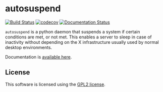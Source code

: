 # autosuspend

[![Build Status](https://travis-ci.org/languitar/autosuspend.svg?branch=master)](https://travis-ci.org/languitar/autosuspend) [![codecov](https://codecov.io/gh/languitar/autosuspend/branch/master/graph/badge.svg)](https://codecov.io/gh/languitar/autosuspend) [![Documentation Status](https://readthedocs.org/projects/autosuspend/badge/?version=latest)](http://autosuspend.readthedocs.io/en/latest/?badge=latest)

`autosuspend` is a python daemon that suspends a system if certain conditions are met, or not met. This enables a server to sleep in case of inactivity without depending on the X infrastructure usually used by normal desktop environments.

Documentation is [available here](https://autosuspend.readthedocs.io).

## License

This software is licensed using the [GPL2 license](https://www.gnu.org/licenses/old-licenses/gpl-2.0.en.html).
